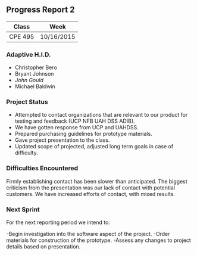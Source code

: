 ## Progress Report 2

Class | Week
----- | ----
CPE 495 | 10/16/2015

### Adaptive H.I.D.

* Christopher Bero
* Bryant Johnson
* *John Gould*
* Michael Baldwin

### Project Status

- Attempted to contact organizations that are relevant to our product for testing and feedback (UCP NFB UAH DSS ADIB).
- We have gotten response from UCP and UAHDSS.
- Prepared purchasing guidelines for prototype materials.
- Gave project presentation to the class.
- Updated scope of projected, adjusted long term goals in case of difficulty.

### Difficulties Encountered

Firmly establishing contact has been slower than anticipated. The biggest criticism from the presentation was our lack of contact with potential customers. We have increased efforts of contact, with mixed results.

### Next Sprint

For the next reporting period we intend to:

-Begin investigation into the software aspect of the project.
-Order materials for construction of the prototype.
-Assess any changes to project details based on presentation.